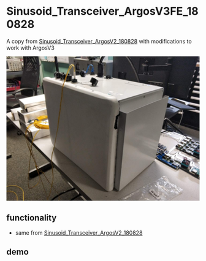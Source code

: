 # Sinusoid_Transceiver_ArgosV3FE_180828

A copy from [Sinusoid_Transceiver_ArgosV2_180828](Sinusoid_Transceiver_ArgosV2_180828.html) with modifications to work with ArgosV3

![](180828/pic3.jpg)

## functionality

- same from [Sinusoid_Transceiver_ArgosV2_180828](Sinusoid_Transceiver_ArgosV2_180828.html)

## demo

